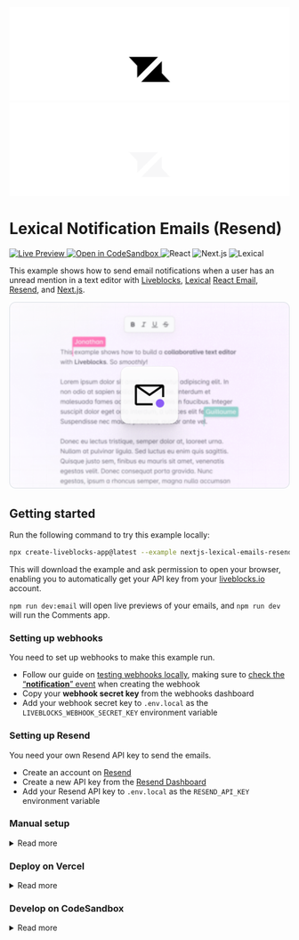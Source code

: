 <p align="center">
  <a href="https://liveblocks.io#gh-light-mode-only">
    <img src="https://raw.githubusercontent.com/liveblocks/liveblocks/main/.github/assets/header-light.svg" alt="Liveblocks" />
  </a>
  <a href="https://liveblocks.io#gh-dark-mode-only">
    <img src="https://raw.githubusercontent.com/liveblocks/liveblocks/main/.github/assets/header-dark.svg" alt="Liveblocks" />
  </a>
</p>

# Lexical Notification Emails (Resend)

<p>
  <a href="https://liveblocks.io/examples/text-editor-emails/nextjs-lexical-emails-resend/preview">
    <img src="https://img.shields.io/badge/live%20preview-message?style=flat&logo=data:image/svg+xml;base64,PHN2ZyB2aWV3Qm94PSIwIDAgMjQgMjQiIHhtbG5zPSJodHRwOi8vd3d3LnczLm9yZy8yMDAwL3N2ZyI+PHBhdGggZD0iTTE2Ljg0OSA0Ljc1SDBsNC44NDggNS4wNzV2Ny4wMDhsMTItMTIuMDgzWk03LjE1IDE5LjI1SDI0bC00Ljg0OS01LjA3NVY3LjE2N2wtMTIgMTIuMDgzWiIgZmlsbD0iI2ZmZiIvPjwvc3ZnPg==&color=333" alt="Live Preview" />
  </a>
  <a href="https://codesandbox.io/s/github/liveblocks/liveblocks/tree/main/examples/nextjs-lexical-emails-resend">
    <img src="https://img.shields.io/badge/open%20in%20codesandbox-message?style=flat&logo=codesandbox&color=333&logoColor=fff" alt="Open in CodeSandbox" />
  </a>
  <img src="https://img.shields.io/badge/react-message?style=flat&logo=react&color=0bd&logoColor=fff" alt="React" />
  <img src="https://img.shields.io/badge/next.js-message?style=flat&logo=next.js&color=07f&logoColor=fff" alt="Next.js" />
  <img src="https://img.shields.io/badge/lexical-message?style=flat&color=7bf" alt="Lexical" />
</p>

This example shows how to send email notifications when a user has an unread mention in a text editor with [Liveblocks](https://liveblocks.io), [Lexical](https://lexical.dev) [React Email](https://react.email/), [Resend](https://resend.com/), and [Next.js](https://nextjs.org/).

<img src="https://raw.githubusercontent.com/liveblocks/liveblocks/main/.github/assets/examples/text-editor-email.png" width="536" alt="Text Editor Emails" />

## Getting started

Run the following command to try this example locally:

```bash
npx create-liveblocks-app@latest --example nextjs-lexical-emails-resend --api-key
```

This will download the example and ask permission to open your browser, enabling you to automatically get your API key from your [liveblocks.io](https://liveblocks.io) account.

`npm run dev:email` will open live previews of your emails, and `npm run dev` will run the Comments app.

### Setting up webhooks

You need to set up webhooks to make this example run.

- Follow our guide on [testing webhooks locally](https://liveblocks.io/docs/guides/how-to-test-webhooks-on-localhost), making sure to [check the “**notification**” event](https://liveblocks.io/docs/platform/webhooks#edit-endpoint-events) when creating the webhook
- Copy your **webhook secret key** from the webhooks dashboard
- Add your webhook secret key to `.env.local` as the `LIVEBLOCKS_WEBHOOK_SECRET_KEY` environment variable

### Setting up Resend

You need your own Resend API key to send the emails.

- Create an account on [Resend](https://resend.com)
- Create a new API key from the [Resend Dashboard](https://resend.com/api-keys)
- Add your Resend API key to `.env.local` as the `RESEND_API_KEY` environment variable

### Manual setup

<details><summary>Read more</summary>

<p></p>

Alternatively, you can set up your project manually:

- Install all dependencies with `npm install`
- Create an account on [liveblocks.io](https://liveblocks.io/dashboard)
- Copy your **secret** key from the [dashboard](https://liveblocks.io/dashboard/apikeys)
- Create an `.env.local` file and add your **secret** key as the `LIVEBLOCKS_SECRET_KEY` environment variable
- Run `npm run dev:email` and go to [http://localhost:3000](http://localhost:3000)
- Run `npm run dev` and go to [http://localhost:3001](http://localhost:3001)

</details>

### Deploy on Vercel

<details><summary>Read more</summary>

<p></p>

To both deploy on [Vercel](https://vercel.com), and run the example locally, use the following command:

```bash
npx create-liveblocks-app@latest --example nextjs-lexical-emails-resend --vercel
```

This will download the example and ask permission to open your browser, enabling you to deploy to Vercel.

</details>

### Develop on CodeSandbox

<details><summary>Read more</summary>

<p></p>

After forking [this example](https://codesandbox.io/s/github/liveblocks/liveblocks/tree/main/examples/nextjs-lexical-emails-resend) on CodeSandbox, create the `LIVEBLOCKS_SECRET_KEY` environment variable as a [secret](https://codesandbox.io/docs/secrets).

</details>
